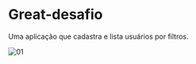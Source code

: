 # Great-desafio
Uma aplicação que cadastra e lista usuários por filtros.



![01](https://user-images.githubusercontent.com/37351953/189362535-9596f433-c841-4743-ba31-557bba045403.png)
